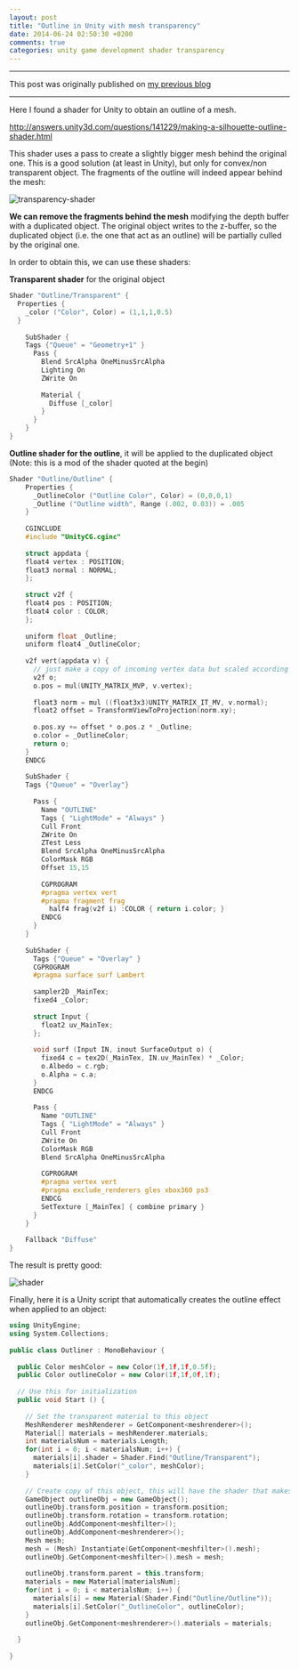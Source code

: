 ```yaml
---
layout: post
title: "Outline in Unity with mesh transparency"
date: 2014-06-24 02:50:30 +0200
comments: true
categories: unity game development shader transparency 
---
```


- - -
This post was originally published on [my previous blog](http://nihilistdev.blogspot.it/2013/05/outline-in-unity-with-mesh-transparency.html)
- - -


Here I found a shader for Unity to obtain an outline of a mesh.

http://answers.unity3d.com/questions/141229/making-a-silhouette-outline-shader.html


This shader uses a pass to create a slightly bigger mesh behind the original one.
This is a good solution (at least in Unity), but only for convex/non transparent object. The fragments of the outline will indeed appear behind the mesh: 

![transparency-shader](http://3.bp.blogspot.com/-U_85pnhDsoo/UaFLismy3PI/AAAAAAAAAMU/sp3YP3sF3Ow/s320/11190-untitled.jpg)

**We can remove the fragments behind the mesh** modifying the depth buffer with a duplicated object.
The original object writes to the z-buffer, so the duplicated object (i.e. the one that act as an outline) will be partially culled by the original one.

In order to obtain this, we can use these shaders:

**Transparent shader** for the original object

```c++
Shader "Outline/Transparent" {
  Properties {
    _color ("Color", Color) = (1,1,1,0.5)
  }
 
    SubShader {
    Tags {"Queue" = "Geometry+1" }
      Pass {
        Blend SrcAlpha OneMinusSrcAlpha
        Lighting On
        ZWrite On
 
        Material {
          Diffuse [_color]
        }
      }
    }
}
```

**Outline shader for the outline**, it will be applied to the duplicated object (Note: this is a mod of the shader quoted at the begin) 

```c++
Shader "Outline/Outline" {
    Properties {
      _OutlineColor ("Outline Color", Color) = (0,0,0,1)
      _Outline ("Outline width", Range (.002, 0.03)) = .005
    }
 
    CGINCLUDE
    #include "UnityCG.cginc"
 
    struct appdata {
    float4 vertex : POSITION;
    float3 normal : NORMAL;
    };
 
    struct v2f {
    float4 pos : POSITION;
    float4 color : COLOR;
    };
 
    uniform float _Outline;
    uniform float4 _OutlineColor;
 
    v2f vert(appdata v) {
      // just make a copy of incoming vertex data but scaled according to normal direction
      v2f o;
      o.pos = mul(UNITY_MATRIX_MVP, v.vertex);
 
      float3 norm = mul ((float3x3)UNITY_MATRIX_IT_MV, v.normal);
      float2 offset = TransformViewToProjection(norm.xy);
 
      o.pos.xy += offset * o.pos.z * _Outline;
      o.color = _OutlineColor;
      return o;
    }
    ENDCG
 
    SubShader {
    Tags {"Queue" = "Overlay"}
 
      Pass {
        Name "OUTLINE"
        Tags { "LightMode" = "Always" }
        Cull Front
        ZWrite On
        ZTest Less
        Blend SrcAlpha OneMinusSrcAlpha
        ColorMask RGB
        Offset 15,15
 
        CGPROGRAM
        #pragma vertex vert
        #pragma fragment frag
          half4 frag(v2f i) :COLOR { return i.color; }
        ENDCG
      }
    }
 
    SubShader {
      Tags {"Queue" = "Overlay" }
      CGPROGRAM
      #pragma surface surf Lambert
 
      sampler2D _MainTex;
      fixed4 _Color;
 
      struct Input {
        float2 uv_MainTex;
      };
 
      void surf (Input IN, inout SurfaceOutput o) {
        fixed4 c = tex2D(_MainTex, IN.uv_MainTex) * _Color;
        o.Albedo = c.rgb;
        o.Alpha = c.a;
      }
      ENDCG
 
      Pass {
        Name "OUTLINE"
        Tags { "LightMode" = "Always" }
        Cull Front
        ZWrite On
        ColorMask RGB
        Blend SrcAlpha OneMinusSrcAlpha
 
        CGPROGRAM
        #pragma vertex vert
        #pragma exclude_renderers gles xbox360 ps3
        ENDCG
        SetTexture [_MainTex] { combine primary }
      }
    }
 
    Fallback "Diffuse"
}
```

The result is pretty good:

![shader](http://3.bp.blogspot.com/-eMUVWnQnrQY/UaFLk6o7m7I/AAAAAAAAAMc/J9_xlm1-NFY/s320/Untitled.png)


Finally, here it is a Unity script that automatically creates the outline effect when applied to an object:

```c++
using UnityEngine;
using System.Collections;
 
public class Outliner : MonoBehaviour {
 
  public Color meshColor = new Color(1f,1f,1f,0.5f);
  public Color outlineColor = new Color(1f,1f,0f,1f);
 
  // Use this for initialization
  public void Start () {
 
    // Set the transparent material to this object
    MeshRenderer meshRenderer = GetComponent<meshrenderer>();
    Material[] materials = meshRenderer.materials;
    int materialsNum = materials.Length;
    for(int i = 0; i < materialsNum; i++) {
      materials[i].shader = Shader.Find("Outline/Transparent");
      materials[i].SetColor("_color", meshColor);
    }
 
    // Create copy of this object, this will have the shader that makes the real outline
    GameObject outlineObj = new GameObject();
    outlineObj.transform.position = transform.position;
    outlineObj.transform.rotation = transform.rotation;
    outlineObj.AddComponent<meshfilter>();
    outlineObj.AddComponent<meshrenderer>();
    Mesh mesh;
    mesh = (Mesh) Instantiate(GetComponent<meshfilter>().mesh);
    outlineObj.GetComponent<meshfilter>().mesh = mesh;
 
    outlineObj.transform.parent = this.transform;
    materials = new Material[materialsNum];
    for(int i = 0; i < materialsNum; i++) {
      materials[i] = new Material(Shader.Find("Outline/Outline"));
      materials[i].SetColor("_OutlineColor", outlineColor);
    }
    outlineObj.GetComponent<meshrenderer>().materials = materials;
 
  }
 
}
```

